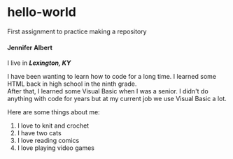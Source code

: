 # hello-world
First assignment to practice making a repository
<h4> Jennifer Albert </h4>
I live in <em><strong>Lexington, KY</strong></em>
<p>I have been wanting to learn how to code for a long time. I learned some HTML back in high school in the ninth grade. <br>
  After that, I learned some Visual Basic when I was a senior. I didn't do anything with code for years but at my current job we use Visual Basic a lot. </p>
  <p>Here are some things about me:</p>
  <ol>
    <li>I love to knit and crochet</li>
    <li>I have two cats</li>
    <li>I love reading comics</li>
    <li>I love playing video games</li>
  </ol>
  

